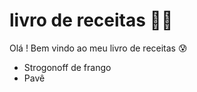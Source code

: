 # livro de receitas :man_cook:

Olá ! Bem vindo ao meu livro de receitas :cold_sweat:

- Strogonoff de frango
- Pavê